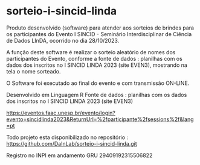 # sorteio-i-sincid-linda
Produto desenvolvido (software) para atender aos sorteios de brindes para os participantes do Evento I SINCID - Seminário Interdisciplinar de Ciência de Dados LInDA, ocorrido no dia 28/10/2023.

A função deste software é realizar o sorteio aleatório de nomes dos participantes do Evento, conforme a fonte de dados : planilhas com os dados dos inscritos no 
I SINCID LINDA 2023 (site EVEN3), mostrando na tela o nome sorteado. 

O Software foi executado ao final do evento e com transmissão ON-LINE.

Desenvolvido em Linguagem R
Fonte de dados : planilhas com os dados dos inscritos no 
I SINCID LINDA 2023 (site EVEN3)

https://eventos.faac.unesp.br/evento/login?evento=sincidlinda2023&ReturnUrl=%2fparticipante%2fsessions%2f&lang=pt

Todo projeto esta disponibilizado no repositório : https://github.com/DaInLab/sorteio-i-sincid-linda.git

Registro no INPI em andamento GRU 29409192315506822

